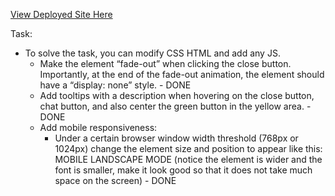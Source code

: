[View Deployed Site Here](https://ajfriel86.github.io/GenTest3/)

Task:

- To solve the task, you can modify CSS HTML and add any JS. 
    - Make the element “fade-out” when clicking the close button. Importantly, at the end of the fade-out animation, the element should have a “display: none” style. - DONE
    - Add tooltips with a description when hovering on the close button, chat button, and also center the green button in the yellow area. - DONE
    - Add mobile responsiveness: 
        - Under a certain browser window width threshold (768px or 1024px) change the element size and  position to appear like this: MOBILE LANDSCAPE MODE (notice the element is wider and the font is smaller, make it look good  so that it does not take much space on the screen) - DONE
